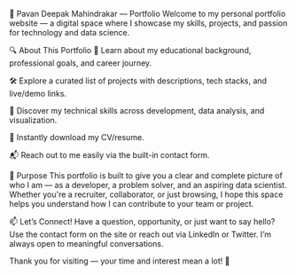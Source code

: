 🌟 Pavan Deepak Mahindrakar — Portfolio
Welcome to my personal portfolio website — a digital space where I showcase my skills, projects, and passion for technology and data science.

🔍 About This Portfolio
📘 Learn about my educational background, professional goals, and career journey.

🛠️ Explore a curated list of projects with descriptions, tech stacks, and live/demo links.

💼 Discover my technical skills across development, data analysis, and visualization.

📄 Instantly download my CV/resume.

📬 Reach out to me easily via the built-in contact form.

🎯 Purpose
This portfolio is built to give you a clear and complete picture of who I am — as a developer, a problem solver, and an aspiring data scientist. Whether you're a recruiter, collaborator, or just browsing, I hope this space helps you understand how I can contribute to your team or project.

📫 Let’s Connect!
Have a question, opportunity, or just want to say hello?
Use the contact form on the site or reach out via LinkedIn or Twitter. I’m always open to meaningful conversations.

Thank you for visiting — your time and interest mean a lot! 🙏

